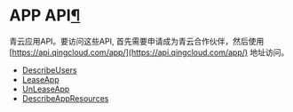 ---
---

# APP API[¶](#app-api "永久链接至标题")

青云应用API。要访问这些API, 首先需要申请成为青云合作伙伴，然后使用 [https://api.qingcloud.com/app/](https://api.qingcloud.com/app/) 地址访问。

*   [DescribeUsers](describe_users.html)
*   [LeaseApp](lease_app.html)
*   [UnLeaseApp](unlease_app.html)
*   [DescribeAppResources](describe_app_resources.html)
